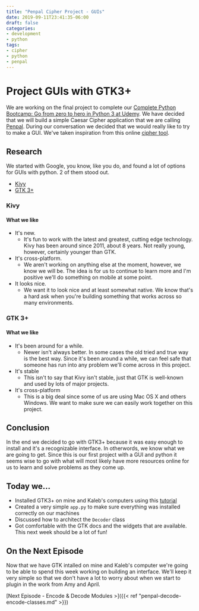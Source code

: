 ```yaml
---
title: "Penpal Cipher Project - GUIs"
date: 2019-09-11T23:41:35-06:00
draft: false
categories:
- development
- python
tags:
- cipher
- python
- penpal
---
```


# Project GUIs with GTK3+

We are working on the final project to complete our [Complete Python Bootcamp: Go from zero to hero in Python 3 at Udemy](https://www.udemy.com/share/100058A0cdcVZbR34=/). We have decided that we will build a simple Caesar Cipher application that we are calling [Penpal](https://github.com/sumnercreations/penpal). During our conversation we decided that we would really like to try to make a GUI. We've taken inspiration from this online [cipher tool](https://cryptii.com/pipes/caesar-cipher).

## Research
We started with Google, you know, like you do, and found a lot of options for GUIs with python. 2 of them stood out.

- [Kivy](https://www.kivy.org)
- [GTK 3+](https://www.gtk.org/)

### Kivy
#### What we like
- It's new. 
  - It's fun to work with the latest and greatest, cutting edge technology. Kivy has been around since 2011, about 8 years. Not really young, however, certainly younger than GTK.
- It's cross-platform. 
  - We aren't working on anything else at the moment, however, we know we will be. The idea is for us to continue to learn more and I'm positive we'll do something on mobile at some point.
- It looks nice.
  - We want it to look nice and at least somewhat native. We know that's a hard ask when you're building something that works across so many environments.

### GTK 3+
#### What we like
- It's been around for a while.
  - Newer isn't always better. In some cases the old tried and true way is the best way. Since it's been around a while, we can feel safe that someone has run into any problem we'll come across in this project.
- It's stable
  - This isn't to say that Kivy isn't stable, just that GTK is well-known and used by lots of major projects.
- It's cross-platform
  - This is a big deal since some of us are using Mac OS X and others Windows. We want to make sure we can easily work together on this project.

## Conclusion
In the end we decided to go with GTK3+ because it was easy enough to install and it's a recognizable interface. In otherwords, we know what we are going to get. Since this is our first project with a GUI and python it seems wise to go with what will most likely have more resources online for us to learn and solve problems as they come up.

## Today we...
- Installed GTK3+ on mine and Kaleb's computers using this [tutorial](https://python-gtk-3-tutorial.readthedocs.io/en/latest/install.html)
- Created a very simple `app.py` to make sure everything was installed correctly on our machines
- Discussed how to architect the `Decoder` class
- Got comfortable with the GTK docs and the widgets that are available. This next week should be a lot of fun!

## On the Next Episode
Now that we have GTK intalled on mine and Kaleb's computer we're going to be able to spend this week working on building an interface. We'll keep it very simple so that we don't have a lot to worry about when we start to plugin in the work from Amy and April.

[Next Episode - Encode & Decode Modules >]({{< ref "penpal-decode-encode-classes.md" >}})